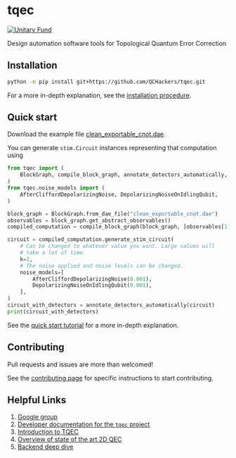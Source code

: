 
# tqec

[![Unitary Fund](https://img.shields.io/badge/Supported%20By-UNITARY%20FUND-brightgreen.svg?style=for-the-badge)](https://unitary.fund)

Design automation software tools for Topological Quantum Error Correction

## Installation

```sh
python -m pip install git+https://github.com/QCHackers/tqec.git
```

For a more in-depth explanation, see the [installation procedure](https://qchackers.github.io/tqec/installation.html).

## Quick start

Download the example file [clean_exportable_cnot.dae](./docs/media/quick_start/clean_exportable_cnot.dae).

You can generate `stim.Circuit` instances representing that computation using

```py
from tqec import (
    BlockGraph, compile_block_graph, annotate_detectors_automatically,
)
from tqec.noise_models import (
    AfterCliffordDepolarizingNoise, DepolarizingNoiseOnIdlingQubit,
)

block_graph = BlockGraph.from_dae_file("clean_exportable_cnot.dae")
observables = block_graph.get_abstract_observables()
compiled_computation = compile_block_graph(block_graph, [observables[1]])

circuit = compiled_computation.generate_stim_circuit(
    # Can be changed to whatever value you want. Large values will
    # take a lot of time.
    k=2,
    # The noise applied and noise levels can be changed.
    noise_models=[
        AfterCliffordDepolarizingNoise(0.001),
        DepolarizingNoiseOnIdlingQubit(0.001),
    ],
)
circuit_with_detectors = annotate_detectors_automatically(circuit)
print(circuit_with_detectors)
```

See the [quick start tutorial](https://qchackers.github.io/tqec/quick_start.html) for a
more in-depth explanation.

## Contributing

Pull requests and issues are more than welcomed!

See the [contributing page](https://qchackers.github.io/tqec/contributing.html) for specific instructions to start contributing.

## Helpful Links

1. [Google group](https://groups.google.com/g/tqec-design-automation)
2. [Developer documentation for the `tqec` project](https://qchackers.github.io/tqec/)
3. [Introduction to TQEC](https://docs.google.com/presentation/d/1RufCoTyPFE0EJfC7fbFMjAyhfNJJKNybaixTFh0Qnfg/edit?usp=sharing)
4. [Overview of state of the art 2D QEC](https://docs.google.com/presentation/d/1xYBfkVMpA1YEVhpgTZpKvY8zeOO1VyHmRWvx_kDJEU8/edit?usp=sharing)
5. [Backend deep dive](https://drive.google.com/file/d/1HQEQrln2uVBbs3zbBzrEBm24LDD7PE26/view)
